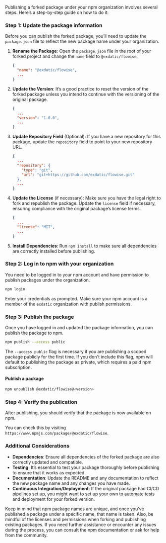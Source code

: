 Publishing a forked package under your npm organization involves several steps. Here’s a step-by-step guide on how to do it:

### Step 1: Update the package information

Before you can publish the forked package, you’ll need to update the `package.json` file to reflect the new package name under your organization.

1. **Rename the Package**:
   Open the `package.json` file in the root of your forked project and change the `name` field to `@exdatic/flowise`.

    ```json
    {
      "name": "@exdatic/flowise",
      ...
    }
    ```

2. **Update the Version**:
   It’s a good practice to reset the version of the forked package unless you intend to continue with the versioning of the original package.

    ```json
    {
      ...
      "version": "1.0.0",
      ...
    }
    ```

3. **Update Repository Field** (Optional):
   If you have a new repository for this package, update the `repository` field to point to your new repository URL.

    ```json
    {
      ...
      "repository": {
        "type": "git",
        "url": "git+https://github.com/exdatic/flowise.git"
      },
      ...
    }
    ```

4. **Update the License** (if necessary):
   Make sure you have the legal right to fork and republish the package. Update the `license` field if necessary, ensuring compliance with the original package’s license terms.

    ```json
    {
      ...
      "license": "MIT",
      ...
    }
    ```

5. **Install Dependencies**:
   Run `npm install` to make sure all dependencies are correctly installed before publishing.

### Step 2: Log in to npm with your organization

You need to be logged in to your npm account and have permission to publish packages under the organization.

```bash
npm login
```

Enter your credentials as prompted. Make sure your npm account is a member of the `exdatic` organization with publish permissions.

### Step 3: Publish the package

Once you have logged in and updated the package information, you can publish the package to npm.

```bash
npm publish --access public
```

The `--access public` flag is necessary if you are publishing a scoped package publicly for the first time. If you don't include this flag, npm will default to publishing the package as private, which requires a paid npm subscription.

#### Publish a package

```bash
npm unpublish @exdatic/flowise@<version>
```

### Step 4: Verify the publication

After publishing, you should verify that the package is now available on npm.

You can check this by visiting `https://www.npmjs.com/package/@exdatic/flowise`.

### Additional Considerations

- **Dependencies**: Ensure all dependencies of the forked package are also correctly updated and compatible.
- **Testing**: It’s essential to test your package thoroughly before publishing to ensure that it works as expected.
- **Documentation**: Update the README and any documentation to reflect the new package name and any changes you have made.
- **Continuous Integration/Deployment**: If the original package had CI/CD pipelines set up, you might want to set up your own to automate tests and deployment for your forked version.

Keep in mind that npm package names are unique, and once you’ve published a package under a specific name, that name is taken. Also, be mindful of the licenses and permissions when forking and publishing existing packages. If you need further assistance or encounter any issues during the process, you can consult the npm documentation or ask for help from the community.